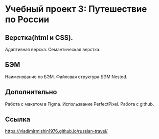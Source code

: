 # Учебный проект 3: Путешествие по России

## Верстка(html и CSS).
Адаптивная верска.
Семантическая верстка.

## БЭМ
Наименование по БЭМ.
Файловая структура БЭМ Nested.

## Дополнительно
Работа с макетом в Figma.
Использвание PerfectPixel.
Работа с github.

## Ссылка
https://vladimirmishin1976.github.io/russian-travel/

